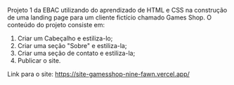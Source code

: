 Projeto 1 da EBAC utilizando do aprendizado de HTML e CSS na construção de uma landing page para um cliente fictício chamado Games Shop.
O conteúdo do projeto consiste em:
1. Criar um Cabeçalho e estiliza-lo;
2. Criar uma seção "Sobre" e estiliza-la;
3. Criar uma seção de contato e estiliza-la;
4. Publicar o site.

Link para o site: https://site-gamesshop-nine-fawn.vercel.app/
